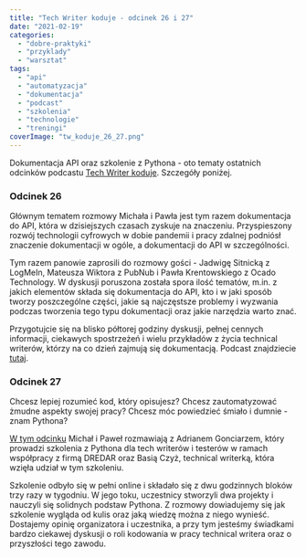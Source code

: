 ```yaml
---
title: "Tech Writer koduje - odcinek 26 i 27"
date: "2021-02-19"
categories:
  - "dobre-praktyki"
  - "przyklady"
  - "warsztat"
tags:
  - "api"
  - "automatyzacja"
  - "dokumentacja"
  - "podcast"
  - "szkolenia"
  - "technologie"
  - "treningi"
coverImage: "tw_koduje_26_27.png"
---
```


Dokumentacja API oraz szkolenie z Pythona - oto tematy ostatnich odcinków podcastu [Tech Writer koduje](https://techwriterkoduje.pl/). Szczegóły poniżej.

### Odcinek 26

Głównym tematem rozmowy Michała i Pawła jest tym razem dokumentacja do API, która w dzisiejszych czasach zyskuje na znaczeniu. Przyspieszony rozwój technologii cyfrowych w dobie pandemii i pracy zdalnej podniósł znaczenie dokumentacji w ogóle, a dokumentacji do API w szczególności.

Tym razem panowie zaprosili do rozmowy gości - Jadwigę Sitnicką z LogMeIn, Mateusza Wiktora z PubNub i Pawła Krentowskiego z Ocado Technology. W dyskusji poruszona została spora ilość tematów, m.in. z jakich elementów składa się dokumentacja do API, kto i w jaki sposób tworzy poszczególne części, jakie są najczęstsze problemy i wyzwania podczas tworzenia tego typu dokumentacji oraz jakie narzędzia warto znać.

Przygotujcie się na blisko półtorej godziny dyskusji, pełnej cennych informacji, ciekawych spostrzeżeń i wielu przykładów z życia technical writerów, którzy na co dzień zajmują się dokumentacją. Podcast znajdziecie [tutaj](https://techwriterkoduje.pl/blog/2021/02/10/tech-writerzy-dokumentuja-api).

### Odcinek 27

Chcesz lepiej rozumieć kod, który opisujesz? Chcesz zautomatyzować żmudne aspekty swojej pracy? Chcesz móc powiedzieć śmiało i dumnie - znam Pythona?

[W tym odcinku](https://techwriterkoduje.pl/blog/2021/02/17/tech-writer-szkoli-sie-z-pythona) Michał i Paweł rozmawiają z Adrianem Gonciarzem, który prowadzi szkolenia z Pythona dla tech writerów i testerów w ramach współpracy z firmą DREDAR oraz Basią Czyż, technical writerką, która wzięła udział w tym szkoleniu.

Szkolenie odbyło się w pełni online i składało się z dwu godzinnych bloków trzy razy w tygodniu. W jego toku, uczestnicy stworzyli dwa projekty i nauczyli się solidnych podstaw Pythona. Z rozmowy dowiadujemy się jak szkolenie wygląda od kulis oraz jaką wiedzę można z niego wynieść. Dostajemy opinię organizatora i uczestnika, a przy tym jesteśmy świadkami bardzo ciekawej dyskusji o roli kodowania w pracy technical writera oraz o przyszłości tego zawodu.

